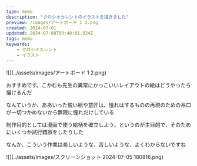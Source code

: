 ```yaml
---
type: memo
description: "クロシオカレントのイラストを描きました"
preview: /images/アートボード 1 2.png
created: 2024-07-01
updated: 2024-07-08T03:40:01.924Z
tags: memo
keywords:
    - クロシオカレント
    - イラスト
---
```



![](../assets/images/アートボード 1 2.png)

おすすめです。こかむも先生の異常にかっこいいレイアウトの絵はどうやったら描けるんだ

なんていうか、ああいった鋭い絵や意匠は、憧れはするものの再現のための糸口が一切つかめないから無限に憧れだけしている

制作目的としては漫画で使う絵柄を確立しよう、というのが主目的で、そのためにいくつか試行錯誤をしたりした

なんか、こういう作業は楽しいような、苦しいような、よくわからないですね

![](../assets/images/スクリーンショット 2024-07-05 180816.png)
